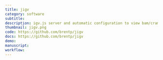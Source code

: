 ```yaml
---
title: jigv
category: software
subtitle:
description: igv.js server and automatic configuration to view bam/cram/vcf/bed. igv.js requires that the files are hosted on a server, like apache or nginx and it requires writing html and javascript. In a single binary, jigv provides a server and some default configuration, javascript, and HTML enabling a simple entrypoint... <pre><code>jigv --open-browser --region chr1:34566-34999 *.bam /path/to/some.cram my.vcf.gz</code></pre>
thumbnail: jigv.png
code: https://github.com/brentp/jigv
docs: https://github.com/brentp/jigv
demo:
manuscript:
workflow:
---
```

